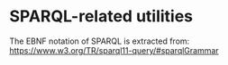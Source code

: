 # SPARQL-related utilities

The EBNF notation of SPARQL is extracted from:
https://www.w3.org/TR/sparql11-query/#sparqlGrammar
